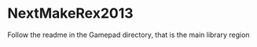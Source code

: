 NextMakeRex2013
===============

Follow the readme in the Gamepad directory, that is the main library region